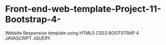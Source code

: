 # Front-end-web-template-Project-11-Bootstrap-4-
Website Responsive template using HTML5 CSS3 BOOTSTRAP 4 JAVASCRIPT JQUERY.
